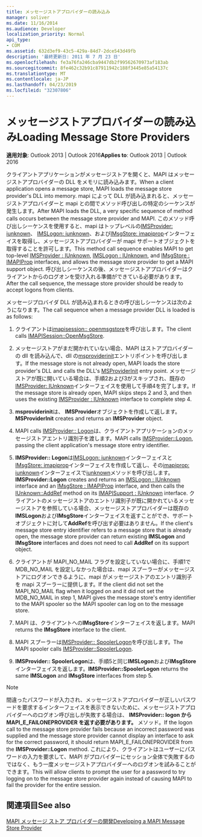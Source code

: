 ```yaml
---
title: メッセージストアプロバイダーの読み込み
manager: soliver
ms.date: 11/16/2014
ms.audience: Developer
localization_priority: Normal
api_type:
- COM
ms.assetid: 632d3ef9-43c5-429a-84d7-2dce543d49fb
description: '最終更新日: 2011 年 7 月 23 日'
ms.openlocfilehash: fe3a76fa246cba9447db2f99562670973af183ab
ms.sourcegitcommit: 8fe462c32b91c87911942c188f3445e85a54137c
ms.translationtype: MT
ms.contentlocale: ja-JP
ms.lasthandoff: 04/23/2019
ms.locfileid: "32307806"
---
```

# <a name="loading-message-store-providers"></a><span data-ttu-id="3b6de-103">メッセージストアプロバイダーの読み込み</span><span class="sxs-lookup"><span data-stu-id="3b6de-103">Loading Message Store Providers</span></span>

  
  
<span data-ttu-id="3b6de-104">**適用対象**: Outlook 2013 | Outlook 2016</span><span class="sxs-lookup"><span data-stu-id="3b6de-104">**Applies to**: Outlook 2013 | Outlook 2016</span></span> 
  
<span data-ttu-id="3b6de-105">クライアントアプリケーションがメッセージストアを開くと、MAPI はメッセージストアプロバイダーの DLL をメモリに読み込みます。</span><span class="sxs-lookup"><span data-stu-id="3b6de-105">When a client application opens a message store, MAPI loads the message store provider's DLL into memory.</span></span> <span data-ttu-id="3b6de-106">mapi によって DLL が読み込まれると、メッセージストアプロバイダーと mapi との間でメソッド呼び出しの特定のシーケンスが発生します。</span><span class="sxs-lookup"><span data-stu-id="3b6de-106">After MAPI loads the DLL, a very specific sequence of method calls occurs between the message store provider and MAPI.</span></span> <span data-ttu-id="3b6de-107">このメソッド呼び出しシーケンスを使用すると、mapi はトップレベルの[IMSProvider: iunknown](imsprovideriunknown.md)、 [IMSLogon: iunknown](imslogoniunknown.md)、および[IMsgStore: imapiprop](imsgstoreimapiprop.md)インターフェイスを取得し、メッセージストアプロバイダーが mapi サポートオブジェクトを取得することを許可します。</span><span class="sxs-lookup"><span data-stu-id="3b6de-107">This method call sequence enables MAPI to get top-level [IMSProvider : IUnknown](imsprovideriunknown.md), [IMSLogon : IUnknown](imslogoniunknown.md), and [IMsgStore : IMAPIProp](imsgstoreimapiprop.md) interfaces, and allows the message store provider to get a MAPI support object.</span></span> <span data-ttu-id="3b6de-108">呼び出しシーケンスの後、メッセージストアプロバイダーはクライアントからのログオンを受け入れる準備ができている必要があります。</span><span class="sxs-lookup"><span data-stu-id="3b6de-108">After the call sequence, the message store provider should be ready to accept logons from clients.</span></span> 
  
<span data-ttu-id="3b6de-109">メッセージプロバイダ DLL が読み込まれるときの呼び出しシーケンスは次のようになります。</span><span class="sxs-lookup"><span data-stu-id="3b6de-109">The call sequence when a message provider DLL is loaded is as follows:</span></span>
  
1. <span data-ttu-id="3b6de-110">クライアントは[imapisession:: openmsgstore](imapisession-openmsgstore.md)を呼び出します。</span><span class="sxs-lookup"><span data-stu-id="3b6de-110">The client calls [IMAPISession::OpenMsgStore](imapisession-openmsgstore.md).</span></span>
    
2. <span data-ttu-id="3b6de-111">メッセージストアがまだ開かれていない場合、MAPI はストアプロバイダーの dll を読み込んで、dll の[msproviderinit](msproviderinit.md)エントリポイントを呼び出します。</span><span class="sxs-lookup"><span data-stu-id="3b6de-111">If the message store is not already open, MAPI loads the store provider's DLL and calls the DLL's [MSProviderInit](msproviderinit.md) entry point.</span></span> <span data-ttu-id="3b6de-112">メッセージストアが既に開いている場合は、手順2および3がスキップされ、既存の[IMSProvider: IUnknown](imsprovideriunknown.md)インターフェイスを使用して手順4を完了します。</span><span class="sxs-lookup"><span data-stu-id="3b6de-112">If the message store is already open, MAPI skips steps 2 and 3, and then uses the existing [IMSProvider : IUnknown](imsprovideriunknown.md) interface to complete step 4.</span></span> 
    
3. <span data-ttu-id="3b6de-113">**msproviderinit**は、 **IMSProvider**オブジェクトを作成して返します。</span><span class="sxs-lookup"><span data-stu-id="3b6de-113">**MSProviderInit** creates and returns an **IMSProvider** object.</span></span> 
    
4. <span data-ttu-id="3b6de-114">MAPI calls [IMSProvider:: Logon](imsprovider-logon.md)は、クライアントアプリケーションのメッセージストアエントリ識別子を渡します。</span><span class="sxs-lookup"><span data-stu-id="3b6de-114">MAPI calls [IMSProvider::Logon](imsprovider-logon.md), passing the client application's message store entry identifier.</span></span>
    
5. <span data-ttu-id="3b6de-115">**IMSProvider:: Logon**は[IMSLogon: iunknown](imslogoniunknown.md)インターフェイスと[IMsgStore: imapiprop](imsgstoreimapiprop.md)インターフェイスを作成して返し、その[imapiprop: iunknown](imapisupportiunknown.md)インターフェイスで[iunknown](https://msdn.microsoft.com/library/b4316efd-73d4-4995-b898-8025a316ba63%28Office.15%29.aspx)メソッドを呼び出します。</span><span class="sxs-lookup"><span data-stu-id="3b6de-115">**IMSProvider::Logon** creates and returns an [IMSLogon : IUnknown](imslogoniunknown.md) interface and an [IMsgStore : IMAPIProp](imsgstoreimapiprop.md) interface, and then calls the [IUnknown::AddRef](https://msdn.microsoft.com/library/b4316efd-73d4-4995-b898-8025a316ba63%28Office.15%29.aspx) method on its [IMAPISupport : IUnknown](imapisupportiunknown.md) interface.</span></span> <span data-ttu-id="3b6de-116">クライアントのメッセージストアのエントリ識別子が既に開かれているメッセージストアを参照している場合、メッセージストアプロバイダーは既存の**IMSLogon**および**IMsgStore**インターフェイスを返すことができ、サポートオブジェクトに対して**AddRef**を呼び出す必要はありません。</span><span class="sxs-lookup"><span data-stu-id="3b6de-116">If the client's message store entry identifier refers to a message store that is already open, the message store provider can return existing **IMSLogon** and **IMsgStore** interfaces and does not need to call **AddRef** on its support object.</span></span> 
    
6. <span data-ttu-id="3b6de-117">クライアントが MAPI_NO_MAIL フラグを設定していない場合に、手順1で MDB_NO_MAIL を設定しなかった場合は、mapi スプーラーがメッセージストアにログオンできるように、mapi がメッセージストアのエントリ識別子を mapi スプーラーに提供します。</span><span class="sxs-lookup"><span data-stu-id="3b6de-117">If the client did not set the MAPI_NO_MAIL flag when it logged on and it did not set the MDB_NO_MAIL in step 1, MAPI gives the message store's entry identifier to the MAPI spooler so the MAPI spooler can log on to the message store.</span></span>
    
7. <span data-ttu-id="3b6de-118">MAPI は、クライアントへの**IMsgStore**インターフェイスを返します。</span><span class="sxs-lookup"><span data-stu-id="3b6de-118">MAPI returns the **IMsgStore** interface to the client.</span></span> 
    
8. <span data-ttu-id="3b6de-119">MAPI スプーラーは[IMSProvider:: SpoolerLogon](imsprovider-spoolerlogon.md)を呼び出します。</span><span class="sxs-lookup"><span data-stu-id="3b6de-119">The MAPI spooler calls [IMSProvider::SpoolerLogon](imsprovider-spoolerlogon.md).</span></span>
    
9. <span data-ttu-id="3b6de-120">**IMSProvider:: SpoolerLogon**は、手順5と同じ**IMSLogon**および**IMsgStore**インターフェイスを返します。</span><span class="sxs-lookup"><span data-stu-id="3b6de-120">**IMSProvider::SpoolerLogon** returns the same **IMSLogon** and **IMsgStore** interfaces from step 5.</span></span> 
    
> [!NOTE]
> <span data-ttu-id="3b6de-121">間違ったパスワードが入力され、メッセージストアプロバイダーが正しいパスワードを要求するインターフェイスを表示できないために、メッセージストアプロバイダーへのログオン呼び出しが失敗する場合は、 **IMSProvider:: logon から MAPI_E_FAILONEPROVIDER を返す必要があります。** メソッド。</span><span class="sxs-lookup"><span data-stu-id="3b6de-121">If the logon call to the message store provider fails because an incorrect password was supplied and the message store provider cannot display an interface to ask for the correct password, it should return MAPI_E_FAILONEPROVIDER from the **IMSProvider::Logon** method.</span></span> <span data-ttu-id="3b6de-122">これにより、クライアントはユーザーにパスワードの入力を要求して、MAPI がプロバイダーにセッション全体で失敗するのではなく、もう一度メッセージストアプロバイダーへのログオンを試みることができます。</span><span class="sxs-lookup"><span data-stu-id="3b6de-122">This will allow clients to prompt the user for a password to try logging on to the message store provider again instead of causing MAPI to fail the provider for the entire session.</span></span> 
  
## <a name="see-also"></a><span data-ttu-id="3b6de-123">関連項目</span><span class="sxs-lookup"><span data-stu-id="3b6de-123">See also</span></span>



[<span data-ttu-id="3b6de-124">MAPI メッセージ ストア プロバイダーの開発</span><span class="sxs-lookup"><span data-stu-id="3b6de-124">Developing a MAPI Message Store Provider</span></span>](developing-a-mapi-message-store-provider.md)

